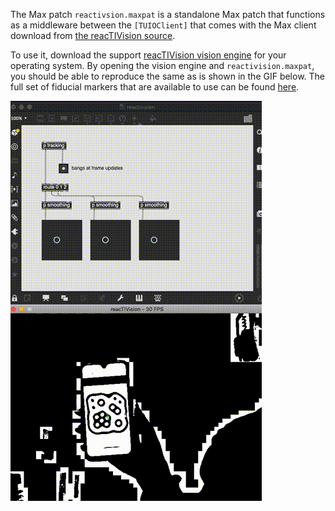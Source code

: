 The Max patch `reactivsion.maxpat` is a standalone Max patch that functions as a middleware between the `[TUIOClient]` that comes with the Max client download from [the reacTIVision source](http://reactivision.sourceforge.net/).

To use it, download the support [reacTIVision vision engine](http://reactivision.sourceforge.net/) for your operating system. By opening the vision engine and `reactivision.maxpat`, you should be able to reproduce the same as is shown in the GIF below. The full set of fiducial markers that are available to use can be found [here](http://reactivision.sourceforge.net/data/fiducials.pdf).

![Demo of the Max patch](demo.gif)